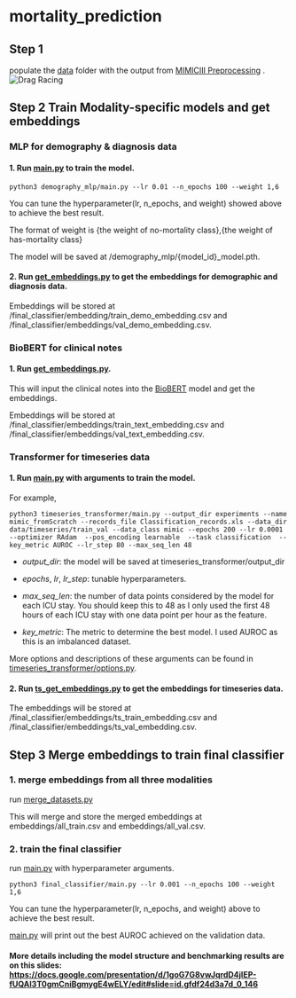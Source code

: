 # mortality_prediction

## Step 1
populate the [data](https://github.com/AllenSun-HM/mortality_prediction/data) folder with the output from [MIMICIII Preprocessing](https://github.com/AllenSun-HM/mimic3-data-preprocessing/data) .
![Drag Racing](https://github.com/AllenSun-HM/mortality_prediction/blob/main/resources/img_1.jpg)
## Step 2 Train Modality-specific models and get embeddings
### MLP for demography & diagnosis data
#### 1. Run [main.py](https://github.com/AllenSun-HM/mortality_prediction/blob/main/demography_mlp/main.py) to train the model.
```{bash}
python3 demography_mlp/main.py --lr 0.01 --n_epochs 100 --weight 1,6
```
You can tune the hyperparameter(lr, n_epochs, and weight) showed above to achieve the best result.

The format of weight is {the weight of no-mortality class},{the weight of has-mortality class}

The model will be saved at /demography_mlp/{model_id}_model.pth.

#### 2. Run [get_embeddings.py](https://github.com/AllenSun-HM/mortality_prediction/blob/main/demography_mlp/get_embeddings.py) to get the embeddings for demographic and diagnosis data. 

Embeddings will be stored at /final_classifier/embedding/train_demo_embedding.csv and /final_classifier/embeddings/val_demo_embedding.csv.

### BioBERT for clinical notes
#### 1. Run [get_embeddings.py](https://github.com/AllenSun-HM/mortality_prediction/blob/main/text_bert/get_embeddings.py).
This will input the clinical notes into the [BioBERT](https://arxiv.org/pdf/1901.08746.pdf) model and get the embeddings.

Embeddings will be stored at /final_classifier/embeddings/train_text_embedding.csv and /final_classifier/embeddings/val_text_embedding.csv.


### Transformer for timeseries data
#### 1. Run [main.py](https://github.com/AllenSun-HM/mortality_prediction/blob/main/timeseries_transformer/main.py) with arguments to train the model.
For example,
```{bash}
python3 timeseries_transformer/main.py --output_dir experiments --name mimic_fromScratch --records_file Classification_records.xls --data_dir data/timeseries/train_val --data_class mimic --epochs 200 --lr 0.0001 --optimizer RAdam  --pos_encoding learnable  --task classification  --key_metric AUROC --lr_step 80 --max_seq_len 48 
```
* *output_dir*: the model will be saved at timeseries_transformer/output_dir

* *epochs*, *lr*, *lr_step*: tunable hyperparameters.

* *max_seq_len*: the number of data points considered by the model for each ICU stay. You should keep this to 48 as I only used the first 48 hours of each ICU stay with one data point per hour as the feature.
* *key_metric*: The metric to determine the best model. I used AUROC as this is an imbalanced dataset. 

More options and descriptions of these arguments can be found in [timeseries_transformer/options.py](https://github.com/AllenSun-HM/mortality_prediction/blob/main/timeseries_transformer/options.py).


#### 2. Run [ts_get_embeddings.py](https://github.com/AllenSun-HM/mortality_prediction/blob/main/timeseries_transformer/ts_get_embeddings.py) to get the embeddings for timeseries data. 
The embeddings will be stored at /final_classifier/embeddings/ts_train_embedding.csv and /final_classifier/embeddings/ts_val_embedding.csv.

## Step 3 Merge embeddings to train final classifier
### 1. merge embeddings from all three modalities
run [merge_datasets.py](https://github.com/AllenSun-HM/mortality_prediction/blob/main/final_classifier/merge_datasets.py) 

This will merge and store the merged embeddings at embeddings/all_train.csv and embeddings/all_val.csv.
### 2. train the final classifier
run [main.py](https://github.com/AllenSun-HM/mortality_prediction/blob/main/final_classifier/main.py) with hyperparameter arguments.
```{bash}
python3 final_classifier/main.py --lr 0.001 --n_epochs 100 --weight 1,6
```
You can tune the hyperparameter(lr, n_epochs, and weight) above to achieve the best result.

[main.py](https://github.com/AllenSun-HM/mortality_prediction/blob/main/final_classifier/main.py) will print out the best AUROC achieved on the validation data.





#### More details including the model structure and benchmarking results are on this slides: https://docs.google.com/presentation/d/1goG7G8vwJqrdD4jlEP-fUQAl3T0gmCniBgmygE4wELY/edit#slide=id.gfdf24d3a7d_0_146
